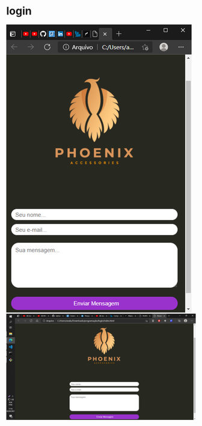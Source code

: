 # login
![](https://github.com/letFlavinho/login/blob/main/Screenshot_1.png)
![](https://github.com/letFlavinho/login/blob/main/Screenshot_2.png)
